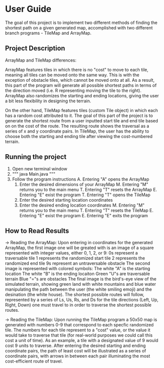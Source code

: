 # User Guide
The goal of this project is to implement two different methods of finding the shortest path on a 
given generated map, accomplished with two different branch programs - TileMap and ArrayMap.

## Project Description
ArrayMap and TileMap differences:

ArrayMap features tiles in which there is no "cost" to move to each tile, meaning all tiles can 
be moved onto the same way. This is with the exception of obstacle tiles, which cannot be moved 
onto at all. As a result, this part of the program will generate all possible shortest paths in 
terms of the direction moved (i.e. R representing moving the tile to the right). ArrayMap also 
randomizes the starting and ending locations, giving the user a bit less flexibility in designing
the terrain.

On the other hand, TileMap features tiles (custom Tile object) in which each has a random cost
attributed to it. The goal of this part of the project is to generate the shortest route from a
user inputted start tile and end tile based on on the cost of the route. The resulting route
shows the traversal as a series of x and y coordinate pairs. In TileMap, the user has the ability
to choose both the starting and ending tile after viewing the cost-numbered terrain.


## Running the project
1. Open new terminal window
2. """ java Main.java """
3. Follow the program instructions
   A. Entering "A" opens the ArrayMap
      1. Enter the desired dimensions of your ArrayMap
         M. Entering "M" returns you to the main menu
         T. Entering "T" resets the ArrayMap
         E. Entering "E" exist the program
   T. Entering "T" opens the TileMap
      1. Enter the desired starting location coordinates
      2. Enter the desired ending location coordinates
         M. Entering "M" returns you to the main menu
         T. Entering "T" resets the TileMap
         E. Entering "E" exist the program
   E. Entering "E" exits the program


## How to Read Results
-> Reading the ArrayMap: Upon entering in coordinates for the generated ArrayMap, the first
image one will be greated with is an image of a square represented with integer values,
either 0, 1, 2, or 9:
   0s represent a traversable tile
   1 represents the randomized start tile
   2 represents the randomized end tile
   9s represent an untraversable obstacle
The second image is represented with colored symbols:
   The white "A" is the starting location
   The white "B" is the ending locaiton
   Green "U"s are traversable terrain
   Blue "="s are obstacles
The final image is the bird's-eye view of the simulated terrain, showing green land with
white mountains and blue water manipulating the path between the user (the white smiling
emoji) and the desination (the white house). The shortest possible routes will follow,
represented by a series of Ls, Us, Rs, and Ds for the tile directions (Left, Up, Right, Down)
one must travel to in order to traverse the shortest possible routes.

-> Reading the TileMap: Upon running the TileMap program a 50x50 map is generated with
numbers 0-9 that correspond to each specfic randomized tile. The numbers for each tile
represent to a "cost" value, or the value it would take to traverse that tile (for
real-world purposes we could call this cost a unit of time). As an example, a tile with
a designated value of 9 would cost 9 units to traverse. After entering the desired starting
and ending coordinate pairs, the path of least cost will be illustrated as a series of
coordinate pairs, with arrows in between each pair illuminating the most cost-efficient
route of travel.
